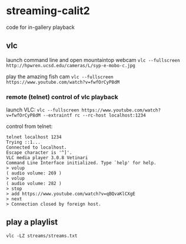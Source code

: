 # streaming-calit2
code for in-gallery playback

## vlc

launch command line and open mountaintop webcam
```vlc --fullscreen http://hpwren.ucsd.edu/cameras/L/syp-e-mobo-c.jpg```

play the amazing fish cam
```vlc --fullscreen https://www.youtube.com/watch?v=fwfOrCyP8dM```

### remote (telnet) control of vlc playback

launch VLC:
```vlc --fullscreen https://www.youtube.com/watch?v=fwfOrCyP8dM --extraintf rc --rc-host localhost:1234```

control from telnet:
```
telnet localhost 1234
Trying ::1...
Connected to localhost.
Escape character is '^]'.
VLC media player 3.0.8 Vetinari
Command Line Interface initialized. Type `help' for help.
> volup
( audio volume: 269 )
> volup
( audio volume: 282 )
> stop
> add https://www.youtube.com/watch?v=qBQvaKlCXgE
> next
> Connection closed by foreign host.
```

## play a playlist

```vlc -LZ streams/streams.txt```

